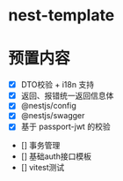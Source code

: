 # nest-template

# 预置内容
- [x] DTO校验 + i18n 支持
- [x] 返回、报错统一返回信息体
- [x] @nestjs/config
- [x] @nestjs/swagger
- [x] 基于 passport-jwt 的校验
- [] 事务管理
- [] 基础auth接口模板
- [] vitest测试

